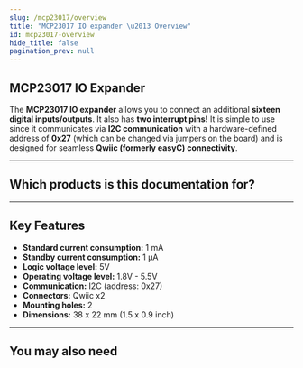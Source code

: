 ```yaml
---
slug: /mcp23017/overview
title: "MCP23017 IO expander \u2013 Overview"
id: mcp23017-overview
hide_title: false
pagination_prev: null
---
```

## MCP23017 IO Expander

The **MCP23017 IO expander** allows you to connect an additional **sixteen digital inputs/outputs**. It also has **two interrupt pins!** It is simple to use since it communicates via **I2C communication** with a hardware-defined address of **0x27** (which can be changed via jumpers on the board) and is designed for seamless **Qwiic (formerly easyC) connectivity**.

<CenteredImage src="/img/mcp23017/333007.jpg" alt="MCP23017 IO expander" caption="MCP23017 IO expander" />

---

## Which products is this documentation for?

<QuickLink 
  title="IO expander MCP23017 breakout" 
  description="333007"
  url="https://soldered.com/product/io-expander-mcp23017-breakout/"
  image="/img/mcp23017/333007.jpg" 
/>

---

## Key Features

- **Standard current consumption:** 1 mA
- **Standby current consumption:** 1 µA
- **Logic voltage level:** 5V
- **Operating voltage level:** 1.8V - 5.5V
- **Communication:** I2C (address: 0x27)
- **Connectors:** Qwiic x2
- **Mounting holes:** 2
- **Dimensions:** 38 x 22 mm (1.5 x 0.9 inch)

---

## You may also need

<QuickLink 
  title="Qwiic cable" 
  description="Qwiic (formerly easyC) compatible cables with connectors on both ends, available in various lengths."
  url="https://soldered.com/product/easyc-cable/"
  image="/img/333311.webp" 
/>